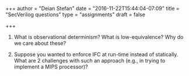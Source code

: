 +++
author = "Deian Stefan"
date = "2016-11-22T15:44:04-07:09"
title = "SecVerilog questions"
type = "assignments"
draft = false

+++

1. What is observational determinism? What is low-equivalence? Why do we care
   about these?

2. Suppose you wanted to enforce IFC at run-time instead of statically. What
   are 2 challenges with such an approach (e.g., in trying to implement a MIPS
   processor)?
